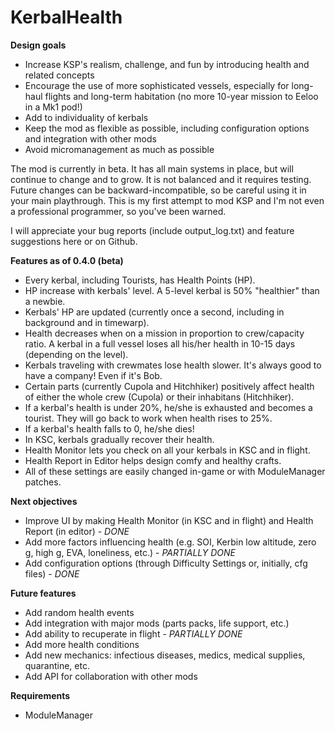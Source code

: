 # KerbalHealth

**Design goals**

- Increase KSP's realism, challenge, and fun by introducing health and related concepts
- Encourage the use of more sophisticated vessels, especially for long-haul flights and long-term habitation (no more 10-year mission to Eeloo in a Mk1 pod!)
- Add to individuality of kerbals
- Keep the mod as flexible as possible, including configuration options and integration with other mods
- Avoid micromanagement as much as possible

The mod is currently in beta. It has all main systems in place, but will continue to change and to grow. It is not balanced and it requires testing. Future changes can be backward-incompatible, so be careful using it in your main playthrough. This is my first attempt to mod KSP and I'm not even a professional programmer, so you've been warned.

I will appreciate your bug reports (include output_log.txt) and feature suggestions here or on Github.

**Features as of 0.4.0 (beta)**

- Every kerbal, including Tourists, has Health Points (HP).
- HP increase with kerbals' level. A 5-level kerbal is 50% "healthier" than a newbie.
- Kerbals' HP are updated (currently once a second, including in background and in timewarp).
- Health decreases when on a mission in proportion to crew/capacity ratio. A kerbal in a full vessel loses all his/her health in 10-15 days (depending on the level).
- Kerbals traveling with crewmates lose health slower. It's always good to have a company! Even if it's Bob.
- Certain parts (currently Cupola and Hitchhiker) positively affect health of either the whole crew (Cupola) or their inhabitans (Hitchhiker).
- If a kerbal's health is under 20%, he/she is exhausted and becomes a tourist. They will go back to work when health rises to 25%.
- If a kerbal's health falls to 0, he/she dies!
- In KSC, kerbals gradually recover their health.
- Health Monitor lets you check on all your kerbals in KSC and in flight.
- Health Report in Editor helps design comfy and healthy crafts.
- All of these settings are easily changed in-game or with ModuleManager patches.

**Next objectives**

- Improve UI by making Health Monitor (in KSC and in flight) and Health Report (in editor) - *DONE*
- Add more factors influencing health (e.g. SOI, Kerbin low altitude, zero g, high g, EVA, loneliness, etc.) - *PARTIALLY DONE*
- Add configuration options (through Difficulty Settings or, initially, cfg files) - *DONE*

**Future features**

- Add random health events
- Add integration with major mods (parts packs, life support, etc.)
- Add ability to recuperate in flight - *PARTIALLY DONE*
- Add more health conditions
- Add new mechanics: infectious diseases, medics, medical supplies, quarantine, etc.
- Add API for collaboration with other mods

**Requirements**

- ModuleManager
